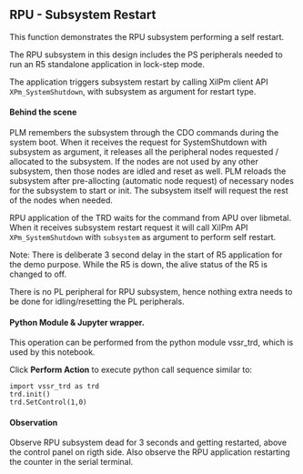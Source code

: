 ## RPU - Subsystem Restart

This function demonstrates the RPU subsystem performing a self restart.

The RPU subsystem in this design includes the PS peripherals needed to run an R5 standalone application in lock-step mode.

The application triggers subsystem restart by calling XilPm client API `XPm_SystemShutdown`, with subsystem as argument for restart type.

#### Behind the scene
PLM remembers the subsystem through the CDO commands during the system boot. When it receives the request for SystemShutdown with subsystem as argument, it releases all the peripheral nodes requested / allocated to the subsystem. If the nodes are not used by any other subsystem, then those nodes are idled and reset as well. PLM reloads the subsystem after pre-allocting (automatic node request) of necessary nodes for the subsystem to start or init. The subsystem itself will request the rest of the nodes when needed.

RPU application of the TRD waits for the command from APU over libmetal. When it receives subsystem restart request it will call XilPm API `XPm_SystemShutdown` with `subsystem` as argument to perform self restart.

Note: There is deliberate 3 second delay in the start of R5 application for the demo purpose. While the R5 is down, the alive status of the R5 is changed to off.

There is no PL peripheral for RPU subsystem, hence nothing extra needs to be done for idling/resetting the PL peripherals.

#### Python Module & Jupyter wrapper.
This operation can be performed from the python module vssr_trd, which is used by this notebook.

Click __Perform Action__ to execute python call sequence similar to:

```
import vssr_trd as trd
trd.init()
trd.SetControl(1,0)
```

#### Observation
Observe RPU subsystem dead for 3 seconds and getting restarted, above the control panel on rigth side. Also observe the RPU application restarting the counter in the serial terminal.
